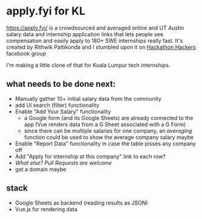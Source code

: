# apply.fyi for KL

https://apply.fyi/ is a crowdsourced and averaged online and UT Austin salary data and internship application links that lets people see compensation and easily apply to 180+ SWE internships really fast. It's created by Rithwik Pattikonda and I stumbled upon it on [Hackathon Hackers](https://www.facebook.com/groups/hackathonhackers/permalink/2803977606324373/) facebook group

I'm making a little clone of that for Kuala Lumpur tech internships.


## what needs to be done next:
* Manually gather 10+ initial salary data from the community 
* add UI search (filter) functionality 
* Enable "Add Your Salary" functionality 
    * a Google form (and its Google Sheets) are already connected to the app (Vue renders data from a G Sheet associated with a G Form)
    * since there can be multiple salaries for one company, an _averaging_ function could be used to show the average company salary maybe
* Enable "Report Data" functionality in case the table pisses any company off
* Add "Apply for internship at this company" link to each row?
* *What else? Pull Requests are welcome*
* get a domain maybe

## stack
* Google Sheets as backend (reading results as JSON)
* Vue.js for rendering data


